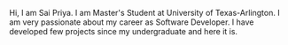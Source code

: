 
Hi, I am Sai Priya. I am Master's Student at University of Texas-Arlington. 
I am very passionate about my career as Software Developer. I have developed
few projects since my undergraduate and here it is.


